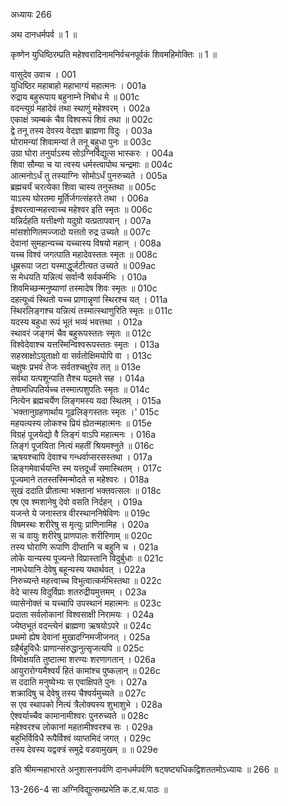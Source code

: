 अध्यायः 266

अथ दानधर्मपर्व ॥ 1 ॥

कृष्णेन युधिष्ठिरम्प्रति महेश्वरादिनामनिर्वचनपूर्वकं शिवमहिमोक्तिः ॥ 1 ॥

वासुदेव उवाच ।	001  
युधिष्ठिर महाबाहो महाभाग्यं महात्मनः ।	001a  
रुद्राय बहुरूपाय बहुनाम्ने निबोध मे ॥	001c  
वदन्त्युग्रं महादेवं तथा स्थाणुं महेश्वरम् ।	002a  
एकाक्षं त्र्यम्बकं चैव विश्वरूपं शिवं तथा ॥	002c  
द्वे तनू तस्य देवस्य वेदज्ञा ब्राह्मणा विदुः ।	003a  
घोरामन्यां शिवामन्यां ते तनू बहुधा पुनः ॥	003c  
उग्रा घोरा तनुर्याऽस्य सोऽग्निर्विद्युत्स भास्करः ।	004a  
शिवा सौम्या च या त्वस्य धर्मस्त्वापोथ चन्द्रमाः ॥	004c  
आत्मनोऽर्धं तु तस्याग्निः सोमोऽर्धं पुनरुच्यते ।	005a  
ब्रह्मचर्यं चरत्येका शिवा चास्य तनुस्तथा ॥	005c  
याऽस्य घोरतमा मूर्तिर्जगत्संहरते तथा ।	006a  
ईश्वरत्वान्महत्त्वाच्च महेश्वर इति स्मृतः ॥	006c  
यन्निर्दहति यत्तीक्ष्णो यदुग्रो यत्प्रतापवान् ।	007a  
मांसशोणितमज्जादो यत्ततो रुद्र उच्यते ॥	007c  
देवानां सुमहान्यच्च यच्चास्य विषयो महान् ।	008a  
यच्च विश्वं जगत्पाति महादेवस्ततः स्मृतः ॥	008c  
धूम्ररूपा जटा यस्माद्धूर्जटीत्यत उच्यते ॥	009ac  
स मेधयति यन्नित्यं सर्वान्वै सर्वकर्मभिः ।	010a  
शिवमिच्छन्मनुष्याणां तस्मादेष शिवः स्मृतः ॥	010c  
दहत्यूध्वं स्थितो यच्च प्राणान्नॄणां स्थिरश्च यत् ।	011a  
स्थिरलिङ्गश्च यन्नित्यं तस्मात्स्थाणुरिति स्मृतः ॥	011c  
यदस्य बहुधा रूपं भूतं भव्यं भवत्तथा ।	012a  
स्थावरं जङ्गमं चैव बहुरूपस्ततः स्मृतः ॥	012c  
विश्वेदेवाश्च यत्तस्मिन्विश्वरूपस्ततः स्मृतः ।	013a  
सहस्राक्षोऽयुताक्षो वा सर्वतोक्षिमयोपि वा ।	013c  
चक्षुषः प्रभवं तेजः सर्वतश्चक्षुरेव तत् ॥	013e  
सर्वथा यत्पशून्पाति तैश्च यद्रमते सह ।	014a  
तेषामधिपतिर्यच्च तस्मात्पशुपतिः स्मृतः ॥	014c  
नित्येन ब्रह्मचर्येण लिङ्गमस्य यदा स्थितम् ।	015a  
`भक्तानुग्रहणार्थाय गूढलिङ्गस्ततः स्मृतः ।'	015c  
महयत्यस्य लोकश्च प्रियं ह्येतन्महात्मनः ॥	015e  
विग्रहं पूजयेद्यो वै लिङ्गं वाऽपि महात्मनः ।	016a  
लिङ्गं पूजयिता नित्यं महतीं श्रियमश्नुते ॥	016c  
ऋषयश्चापि देवाश्च गन्धर्वाप्सरसस्तथा ।	017a  
लिङ्गमेवार्चयन्ति स्म यत्तदूर्ध्वं समास्थितम् ।	017c  
पूज्यमाने ततस्तस्मिन्मोदते स महेश्वरः ।	018a  
सुखं ददाति प्रीतात्मा भक्तानां भक्तवत्सलः ॥	018c  
एष एव श्मशानेषु देवो वसति निर्दहन् ।	019a  
यजन्ते ये जनास्तत्र वीरस्थाननिषेविणः ॥	019c  
विषमस्थः शरीरेषु स मृत्युः प्राणिनामिह ।	020a  
स च वायुः शरीरेषु प्राणपालः शरीरिणाम् ॥	020c  
तस्य घोराणि रूपाणि दीप्तानि च बहुनि च ।	021a  
लोके यान्यस्य पूज्यन्ते विप्रास्तानि विदुर्बुधाः ॥	021c  
नामधेयानि देवेषु बहून्यस्य यथार्थवत् ।	022a  
निरुच्यन्ते महत्त्वाच्च विभुत्वात्कर्मभिस्तथा ॥	022c  
वेदे चास्य विदुर्विप्राः शतरुद्रीयमुत्तमम् ।	023a  
व्यासेनोक्तं च यच्चापि उपस्थानं महात्मनः ॥	023c  
प्रदाता सर्वलोकानां विश्वसाक्षी निरामयः ।	024a  
ज्येष्ठभूतं वदन्त्येनं ब्राह्मणा ऋषयोऽपरे ॥	024c  
प्रथमो ह्येष देवानां मुखादग्निमजीजनत् ।	025a  
ग्रहैर्बहुविधैः प्राणान्संरुद्धानुत्सृजत्यपि ॥	025c  
विमोक्षयति तुष्टात्मा शरण्यः शरणागतान् ।	026a  
आयुरारोग्यमैश्वर्यं हितं कामांश्च पुष्कलान् ॥	026c  
स ददाति मनुष्येभ्यः स एवाक्षिपते पुनः ।	027a  
शक्रादिषु च देवेषु तस्य चैश्वर्यमुच्यते ॥	027c  
स एव स्थापको नित्यं त्रैलोक्यस्य शुभाशुभे ।	028a  
ऐश्वर्याच्चैव कामानामीश्वरः पुनरुच्यते ॥	028c  
महेश्वरश्च लोकानां महतामीश्वरश्च सः ।	029a  
बहुभिर्विविधै रूपैर्विश्वं व्याप्तमिदं जगत् ।	029c  
तस्य देवस्य यद्वक्त्रं समुद्रे वडवामुखम् ॥ ॥	029e  

इति श्रीमन्महाभारते अनुशासनपर्वणि दानधर्मपर्वणि षट्षष्ट्यधिकद्विशततमोऽध्यायः ॥ 266 ॥

13-266-4 सा अग्निविद्युत्समप्रभेति क.ट.थ.पाठः ॥
